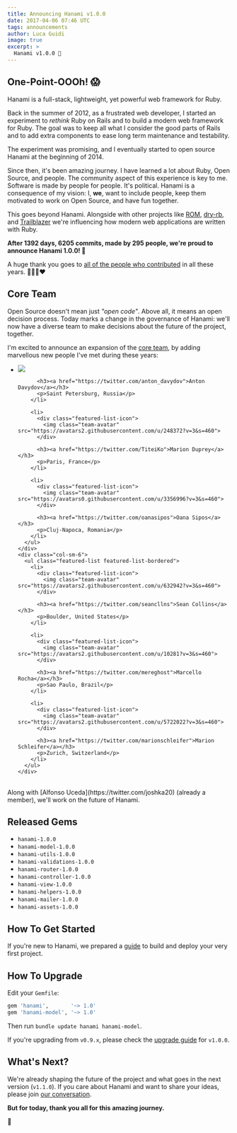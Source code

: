 ```yaml
---
title: Announcing Hanami v1.0.0
date: 2017-04-06 07:46 UTC
tags: announcements
author: Luca Guidi
image: true
excerpt: >
  Hanami v1.0.0 🎉
---
```


## One-Point-OOOh! 😱

Hanami is a full-stack, lightweight, yet powerful web framework for Ruby.

Back in the summer of 2012, as a frustrated web developer, I started an experiment to _rethink_ Ruby on Rails and to build a modern web framework for Ruby.
The goal was to keep all what I consider the good parts of Rails and to add extra components to ease long term maintenance and testability.

The experiment was promising, and I eventually started to open source Hanami at the beginning of 2014.

Since then, it's been amazing journey. I have learned a lot about Ruby, Open Source, and people.
The community aspect of this experience is key to me. Software is made by people for people.
It's political. Hanami is a consequence of my vision: I, **we**, want to include people, keep them motivated to work on Open Source, and have fun together.

This goes beyond Hanami. Alongside with other projects like [ROM](http://rom-rb.org/), [dry-rb](http://dry-rb.org/), and [Trailblazer](http://trailblazer.to/) we're influencing how modern web applications are written with Ruby.

**After 1392 days, 6205 commits, made by 295 people, we're proud to announce Hanami 1.0.0! 🌸**

A huge thank you goes to [all of the people who contributed](http://contributors.hanamirb.org/) in all these years. 💚💙💛❤️

## Core Team

Open Source doesn't mean just _"open code"_. Above all, it means an open decision process.
Today marks a change in the governance of Hanami: we'll now have a diverse team to make decisions about the future of the project, together.

I'm excited to announce an expansion of the [core team](/team), by adding marvellous new people I've met during these years:

<div class="container-fluid">
  <div class="row my-4">
    <div class="col-sm-6">
      <ul class="featured-list featured-list-bordered">
        <li>
          <div class="featured-list-icon">
            <img class="team-avatar" src="https://avatars2.githubusercontent.com/u/1147484?v=3&s=460">
          </div>

          <h3><a href="https://twitter.com/anton_davydov">Anton Davydov</a></h3>
          <p>Saint Petersburg, Russia</p>
        </li>

        <li>
          <div class="featured-list-icon">
            <img class="team-avatar" src="https://avatars2.githubusercontent.com/u/248372?v=3&s=460">
          </div>

          <h3><a href="https://twitter.com/TiteiKo">Marion Duprey</a></h3>
          <p>Paris, France</p>
        </li>

        <li>
          <div class="featured-list-icon">
            <img class="team-avatar" src="https://avatars0.githubusercontent.com/u/3356996?v=3&s=460">
          </div>

          <h3><a href="https://twitter.com/oanasipos">Oana Sipos</a></h3>
          <p>Cluj-Napoca, Romania</p>
        </li>
      </ul>
    </div>
    <div class="col-sm-6">
      <ul class="featured-list featured-list-bordered">
        <li>
          <div class="featured-list-icon">
            <img class="team-avatar" src="https://avatars2.githubusercontent.com/u/632942?v=3&s=460">
          </div>

          <h3><a href="https://twitter.com/seancllns">Sean Collins</a></h3>
          <p>Boulder, United States</p>
        </li>

        <li>
          <div class="featured-list-icon">
            <img class="team-avatar" src="https://avatars2.githubusercontent.com/u/10281?v=3&s=460">
          </div>

          <h3><a href="https://twitter.com/mereghost">Marcello Rocha</a></h3>
          <p>Sao Paulo, Brazil</p>
        </li>

        <li>
          <div class="featured-list-icon">
            <img class="team-avatar" src="https://avatars2.githubusercontent.com/u/5722022?v=3&s=460">
          </div>

          <h3><a href="https://twitter.com/marionschleifer">Marion Schleifer</a></h3>
          <p>Zurich, Switzerland</p>
        </li>
      </ul>
    </div>
  </div>
</div>
<br>
Along with [Alfonso Uceda](https://twitter.com/joshka20) (already a member), we'll work on the future of Hanami.

## Released Gems

  * `hanami-1.0.0`
  * `hanami-model-1.0.0`
  * `hanami-utils-1.0.0`
  * `hanami-validations-1.0.0`
  * `hanami-router-1.0.0`
  * `hanami-controller-1.0.0`
  * `hanami-view-1.0.0`
  * `hanami-helpers-1.0.0`
  * `hanami-mailer-1.0.0`
  * `hanami-assets-1.0.0`

## How To Get Started

If you're new to Hanami, we prepared a [guide](/guides/getting-started) to build and deploy your very first project.

## How To Upgrade

Edit your `Gemfile`:

```ruby
gem 'hanami',       '~> 1.0'
gem 'hanami-model', '~> 1.0'
```

Then run `bundle update hanami hanami-model`.

If you're upgrading from `v0.9.x`, please check the [upgrade guide](/guides/upgrade-notes/v100) for `v1.0.0`.

## What's Next?

We're already shaping the future of the project and what goes in the next version (`v1.1.0`).
If you care about Hanami and want to share your ideas, please join [our conversation](https://discourse.hanamirb.org/t/hanami-2-0-ideas/306).

**But for today, thank you all for this amazing journey.**

🌸
